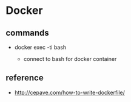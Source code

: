 # Docker

## commands
* docker exec -ti <container> bash
  * connect to bash for docker container

## reference
* http://cepave.com/how-to-write-dockerfile/
